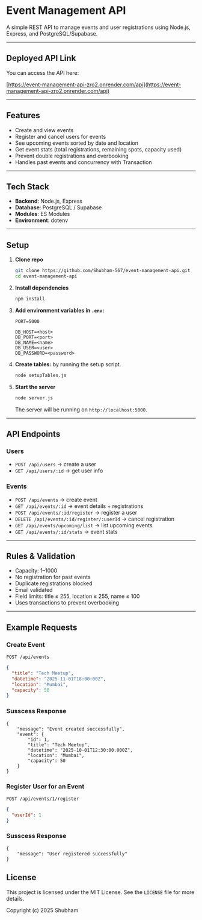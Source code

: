 # Event Management API

A simple REST API to manage events and user registrations using Node.js, Express, and PostgreSQL/Supabase.

---

## Deployed API Link

You can access the API here:

[https://event-management-api-zro2.onrender.com/api](https://event-management-api-zro2.onrender.com/api)

---

## Features

- Create and view events
- Register and cancel users for events
- See upcoming events sorted by date and location
- Get event stats (total registrations, remaining spots, capacity used)
- Prevent double registrations and overbooking
- Handles past events and concurrency with Transaction

---

## Tech Stack

- **Backend**: Node.js, Express
- **Database**: PostgreSQL / Supabase
- **Modules**: ES Modules
- **Environment**: dotenv

---

## Setup

1.  **Clone repo**

    ```sh
    git clone https://github.com/Shubham-567/event-management-api.git
    cd event-management-api
    ```

2.  **Install dependencies**

    ```sh
    npm install
    ```

3.  **Add environment variables in `.env`:**

    ```env
    PORT=5000

    DB_HOST=<host>
    DB_PORT=<port>
    DB_NAME=<name>
    DB_USER=<user>
    DB_PASSWORD=<password>
    ```

4.  **Create tables:** by running the setup script.

    ```sh
    node setupTables.js
    ```

5.  **Start the server**
    ```sh
    node server.js
    ```
    The server will be running on `http://localhost:5000`.

---

## API Endpoints

### Users
* `POST /api/users` → create a user
* `GET /api/users/:id` → get user info

### Events
* `POST /api/events` → create event
* `GET /api/events/:id` → event details + registrations
* `POST /api/events/:id/register` → register a user
* `DELETE /api/events/:id/register/:userId` → cancel registration
* `GET /api/events/upcoming/list` → list upcoming events
* `GET /api/events/:id/stats` → event stats

---

## Rules & Validation

* Capacity: 1–1000
* No registration for past events
* Duplicate registrations blocked
* Email validated
* Field limits: title ≤ 255, location ≤ 255, name ≤ 100
* Uses transactions to prevent overbooking

---

## Example Requests

### Create Event

`POST /api/events`

```json
{
  "title": "Tech Meetup",
  "datetime": "2025-11-01T18:00:00Z",
  "location": "Mumbai",
  "capacity": 50
}
```

### Susscess Response

```josn
{
    "message": "Event created successfully",
    "event": {
        "id": 1,
        "title": "Tech Meetup",
        "datetime": "2025-10-01T12:30:00.000Z",
        "location": "Mumbai",
        "capacity": 50
    }
}
```

### Register User for an Event

`POST /api/events/1/register`

```json
{
  "userId": 1
}
```

### Susscess Response

```josn
{
    "message": "User registered successfully"
}
```

## License

This project is licensed under the MIT License. See the `LICENSE` file for more details.

Copyright (c) 2025 Shubham
